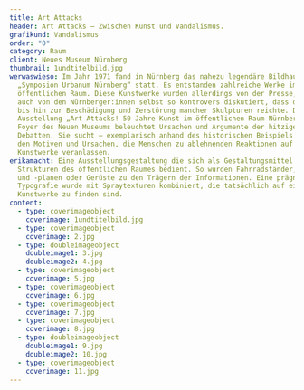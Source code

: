 ```yaml
---
title: Art Attacks
header: Art Attacks – Zwischen Kunst und Vandalismus.
grafikund: Vandalismus
order: "0"
category: Raum
client: Neues Museum Nürnberg
thumbnail: 1undtitelbild.jpg
werwaswieso: Im Jahr 1971 fand in Nürnberg das nahezu legendäre Bildhauertreffen
  „Symposion Urbanum Nürnberg“ statt. Es entstanden zahlreiche Werke im
  öffentlichen Raum. Diese Kunstwerke wurden allerdings von der Presse, aber
  auch von den Nürnberger:innen selbst so kontrovers diskutiert, dass dies sogar
  bis hin zur Beschädigung und Zerstörung mancher Skulpturen reichte. Die
  Ausstel­lung „Art Attacks! 50 Jahre Kunst im öffentlichen Raum Nürnberg“ im
  Foyer des Neuen Museums beleuchtet Ursachen und Argumente der hitzigen
  Debatten. Sie sucht – exemplarisch anhand des historischen Beispiels – nach
  den Motiven und Ursachen, die Menschen zu ablehnenden Reaktionen auf
  Kunstwerke veranlassen.
erikamacht: Eine Ausstellungsgestaltung die sich als Gestaltungsmittel den
  Strukturen des öffentlichen Raumes bedient. So wurden Fahrradständer, Bauzäune
  und -planen oder Gerüste zu den Trägern der Informationen. Eine prägnante
  Typografie wurde mit Spraytexturen kombiniert, die tatsächlich auf einigen der
  Kunstwerke zu finden sind.
content:
  - type: coverimageobject
    coverimage: 1undtitelbild.jpg
  - type: coverimageobject
    coverimage: 2.jpg
  - type: doubleimageobject
    doubleimage1: 3.jpg
    doubleimage2: 4.jpg
  - type: coverimageobject
    coverimage: 5.jpg
  - type: coverimageobject
    coverimage: 6.jpg
  - type: coverimageobject
    coverimage: 7.jpg
  - type: coverimageobject
    coverimage: 8.jpg
  - type: doubleimageobject
    doubleimage1: 9.jpg
    doubleimage2: 10.jpg
  - type: coverimageobject
    coverimage: 11.jpg
---
```

